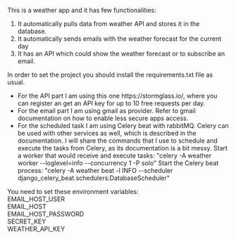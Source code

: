This is a weather app and it has few functionalities:
<ol>
  <li>
    It automatically pulls data from weather API and stores it in the database.
  </li>
  <li>
    It automatically sends emails with the weather forecast for the current day
  </li>
  <li>
    It has an API which could show the weather forecast or to subscribe an email.
  </li>
</ol>
  
In order to set the project you should install the requirements.txt file as usual.
<ul>
  <li>
    For the API part I am using this one https://stormglass.io/, where you can register an get an API key for up to 10 free requests per day.
  </li>
  <li>
    For the email part I am using gmail as provider. Refer to gmail documentation on how to enable less secure apps access.
  </li>
  <li>
    For the scheduled task I am using Celery beat with rabbitMQ. Celery can be used with other services as well, which is described in the documentation.
    I will share the commands that I use to schedule and execute the tasks from Celery, as its documentation is a bit messy.
    Start a worker that would receive and execute tasks: "celery -A weather worker --loglevel=info --concurrency 1 -P solo"
    Start the Celery beat process: "celery -A weather beat -l INFO --scheduler django_celery_beat.schedulers:DatabaseScheduler"
  </li>
</ul>

You need to set these environment variables:<br/>
EMAIL_HOST_USER<br/>
EMAIL_HOST<br/>
EMAIL_HOST_PASSWORD<br/>
SECRET_KEY<br/>
WEATHER_API_KEY<br/>
